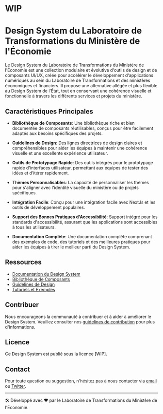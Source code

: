 # WIP

# Design System du Laboratoire de Transformations du Ministère de l'Économie

Le Design System du Laboratoire de Transformations du Ministère de l'Économie est une collection modulaire et évolutive d'outils de design et de composants UI/UX, créée pour accélérer le développement d'applications numériques au sein du Laboratoire de Transformations et des ministères économiques et financiers. Il propose une alternative allégée et plus flexible au Design System de l'État, tout en conservant une cohérence visuelle et fonctionnelle à travers les différents services et projets du ministère.

## Caractéristiques Principales

- **Bibliothèque de Composants**: Une bibliothèque riche et bien documentée de composants réutilisables, conçus pour être facilement adaptés aux besoins spécifiques des projets.

- **Guidelines de Design**: Des lignes directrices de design claires et compréhensibles pour aider les équipes à maintenir une cohérence visuelle et une excellente expérience utilisateur.

- **Outils de Prototypage Rapide**: Des outils intégrés pour le prototypage rapide d'interfaces utilisateur, permettant aux équipes de tester des idées et d'itérer rapidement.

- **Thèmes Personnalisables**: La capacité de personnaliser les thèmes pour s'aligner avec l'identité visuelle du ministère ou de projets spécifiques.

- **Intégration Facile**: Conçu pour une intégration facile avec NextJs et les outils de développement populaires.

- **Support des Bonnes Pratiques d'Accessibilité**: Support intégré pour les standards d'accessibilité, assurant que les applications sont accessibles à tous les utilisateurs.

- **Documentation Complète**: Une documentation complète comprenant des exemples de code, des tutoriels et des meilleures pratiques pour aider les équipes à tirer le meilleur parti du Design System.

## Ressources

- [Documentation du Design System](link-to-documentation)
- [Bibliothèque de Composants](link-to-components-library)
- [Guidelines de Design](link-to-design-guidelines)
- [Tutoriels et Exemples](link-to-tutorials-and-examples)

## Contribuer

Nous encourageons la communauté à contribuer et à aider à améliorer le Design System. Veuillez consulter nos [guidelines de contribution](link-to-contributing-guidelines) pour plus d'informations.

## Licence

Ce Design System est publié sous la licence [WIP].

## Contact

Pour toute question ou suggestion, n'hésitez pas à nous contacter via [email](mailto:email@example.com) ou [Twitter](link-to-twitter).

---

🛠️ Développé avec ❤️ par le Laboratoire de Transformations du Ministère de l'Économie.